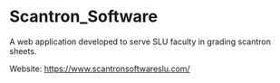 # Scantron_Software
A web application developed to serve SLU faculty in grading scantron sheets.

Website: https://www.scantronsoftwareslu.com/
